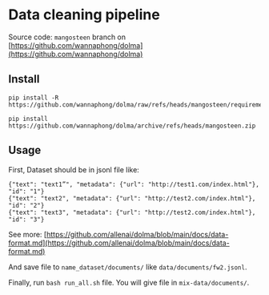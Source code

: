 # Data cleaning pipeline

Source code: `mangosteen` branch on [https://github.com/wannaphong/dolma](https://github.com/wannaphong/dolma)

## Install

```
pip install -R https://github.com/wannaphong/dolma/raw/refs/heads/mangosteen/requirements.txt

pip install https://github.com/wannaphong/dolma/archive/refs/heads/mangosteen.zip
```

## Usage

First, Dataset should be in jsonl file like:

```
{"text": "text1”", "metadata": {"url": "http://test1.com/index.html"}, "id": "1"}
{"text": "text2", "metadata": {"url": "http://test2.com/index.html"}, "id": "2"}
{"text": "text3", "metadata": {"url": "http://test2.com/index.html"}, "id": "3"}
```

See more: [https://github.com/allenai/dolma/blob/main/docs/data-format.md](https://github.com/allenai/dolma/blob/main/docs/data-format.md)

And save file to `name_dataset/documents/` like `data/documents/fw2.jsonl`.

Finally, run `bash run_all.sh` file. You will give file in `mix-data/documents/`.